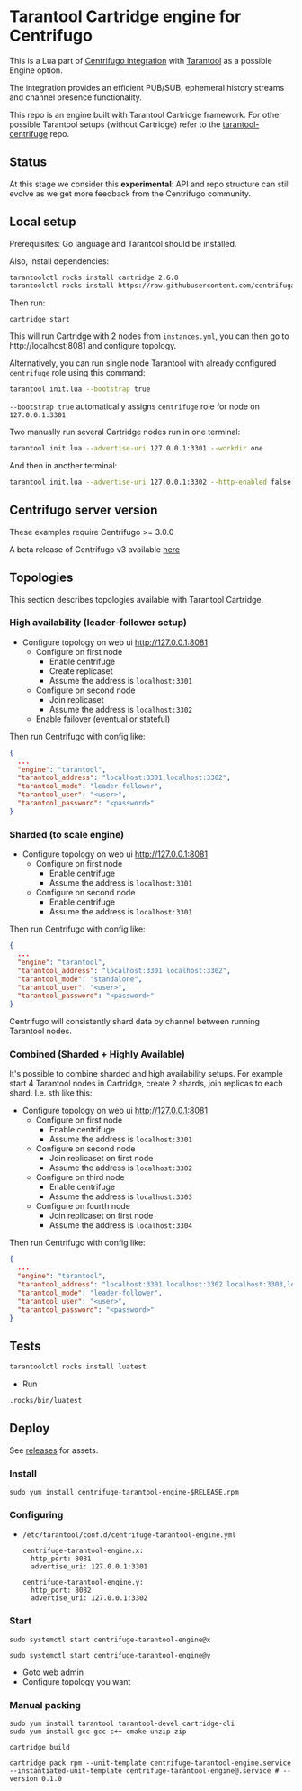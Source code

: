 # Tarantool Cartridge engine for Centrifugo

This is a Lua part of [Centrifugo integration](https://centrifugal.dev/docs/server/engines#tarantool-engine) with [Tarantool](https://www.tarantool.io/en/) as a possible Engine option. 

The integration provides an efficient PUB/SUB, ephemeral history streams and channel presence functionality.

This repo is an engine built with Tarantool Cartridge framework. For other possible Tarantool setups (without Cartridge) refer to the [tarantool-centrifuge](https://github.com/centrifugal/tarantool-centrifuge) repo.

## Status

At this stage we consider this **experimental**: API and repo structure can still evolve as we get more feedback from the Centrifugo community.

## Local setup

Prerequisites: Go language and Tarantool should be installed.

Also, install dependencies:

``` bash
tarantoolctl rocks install cartridge 2.6.0
tarantoolctl rocks install https://raw.githubusercontent.com/centrifugal/tarantool-centrifuge/main/centrifuge-scm-1.rockspec
```

Then run:

```
cartridge start
```

This will run Cartridge with 2 nodes from `instances.yml`, you can then go to http://localhost:8081 and configure topology.

Alternatively, you can run single node Tarantool with already configured `centrifuge` role using this command:

``` bash
tarantool init.lua --bootstrap true
```

`--bootstrap true` automatically assigns `centrifuge` role for node on `127.0.0.1:3301`

Two manually run several Cartridge nodes run in one terminal:

```bash
tarantool init.lua --advertise-uri 127.0.0.1:3301 --workdir one
```

And then in another terminal:

```bash
tarantool init.lua --advertise-uri 127.0.0.1:3302 --http-enabled false --workdir two
```

## Centrifugo server version

These examples require Centrifugo >= 3.0.0

A beta release of Centrifugo v3 available [here](https://github.com/centrifugal/centrifugo/releases/tag/v3.0.0-beta.1)

## Topologies

This section describes topologies available with Tarantool Cartridge.

### High availability (leader-follower setup)

- Configure topology on web ui http://127.0.0.1:8081
  - Configure on first node
    - Enable centrifuge
    - Create replicaset
    - Assume the address is `localhost:3301`
  - Configure on second node
    - Join replicaset
    - Assume the address is `localhost:3302`
  - Enable failover (eventual or stateful)

Then run Centrifugo with config like:

```json
{
  ...
  "engine": "tarantool",
  "tarantool_address": "localhost:3301,localhost:3302",
  "tarantool_mode": "leader-follower",
  "tarantool_user": "<user>",
  "tarantool_password": "<password>"
}
```

### Sharded (to scale engine)

- Configure topology on web ui http://127.0.0.1:8081
  - Configure on first node
    - Enable centrifuge
    - Assume the address is `localhost:3301`
  - Configure on second node
    - Enable centrifuge
    - Assume the address is `localhost:3301`

Then run Centrifugo with config like:

```json
{
  ...
  "engine": "tarantool",
  "tarantool_address": "localhost:3301 localhost:3302",
  "tarantool_mode": "standalone",
  "tarantool_user": "<user>",
  "tarantool_password": "<password>"
}
```

Centrifugo will consistently shard data by channel between running Tarantool nodes. 

### Combined (Sharded + Highly Available)

It's possible to combine sharded and high availability setups. For example start 4 Tarantool nodes in Cartridge, create 2 shards, join replicas to each shard. I.e. sth like this:

- Configure topology on web ui http://127.0.0.1:8081
  - Configure on first node
    - Enable centrifuge
    - Assume the address is `localhost:3301`
  - Configure on second node
    - Join replicaset on first node
    - Assume the address is `localhost:3302`
  - Configure on third node
    - Enable centrifuge
    - Assume the address is `localhost:3303`
  - Configure on fourth node
    - Join replicaset on first node
    - Assume the address is `localhost:3304`

Then run Centrifugo with config like:

```json
{
  ...
  "engine": "tarantool",
  "tarantool_address": "localhost:3301,localhost:3302 localhost:3303,localhost:3304",
  "tarantool_mode": "leader-follower",
  "tarantool_user": "<user>",
  "tarantool_password": "<password>"
}
```

## Tests

``` bash
tarantoolctl rocks install luatest
```

- Run

``` bash
.rocks/bin/luatest
```

## Deploy

See [releases](https://github.com/centrifugal/tarantool-engine-cartridge/releases) for assets.

### Install

```
sudo yum install centrifuge-tarantool-engine-$RELEASE.rpm
```

### Configuring

- `/etc/tarantool/conf.d/centrifuge-tarantool-engine.yml`
  ```
  centrifuge-tarantool-engine.x:
    http_port: 8081
    advertise_uri: 127.0.0.1:3301

  centrifuge-tarantool-engine.y:
    http_port: 8082
    advertise_uri: 127.0.0.1:3302
  ```

### Start

```
sudo systemctl start centrifuge-tarantool-engine@x
```

```
sudo systemctl start centrifuge-tarantool-engine@y
```

- Goto web admin
- Configure topology you want

### Manual packing

```
sudo yum install tarantool tarantool-devel cartridge-cli
sudo yum install gcc gcc-c++ cmake unzip zip
```

```
cartridge build
```

```
cartridge pack rpm --unit-template centrifuge-tarantool-engine.service --instantiated-unit-template centrifuge-tarantool-engine@.service # --version 0.1.0
```
